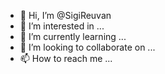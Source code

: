 - 👋 Hi, I’m @SigiReuvan
- 👀 I’m interested in ...
- 🌱 I’m currently learning ...
- 💞️ I’m looking to collaborate on ...
- 📫 How to reach me ...

<!---
SigiReuvan/SigiReuvan is a ✨ special ✨ repository because its `README.md` (this file) appears on your GitHub profile.
You can click the Preview link to take a look at your changes.
--->

